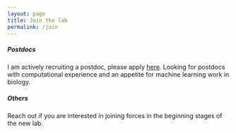 ```yaml
---
layout: page
title: Join the lab
permalink: /join
---
```




##### Postdocs
I am actively recruiting a postdoc, please apply [here](https://indiana.peopleadmin.com/postings/30325). Looking for postdocs with computational experience and an appetite for machine learning work in	biology.


##### Others
Reach out if you are interested in joining forces in the beginning stages of the new lab.
